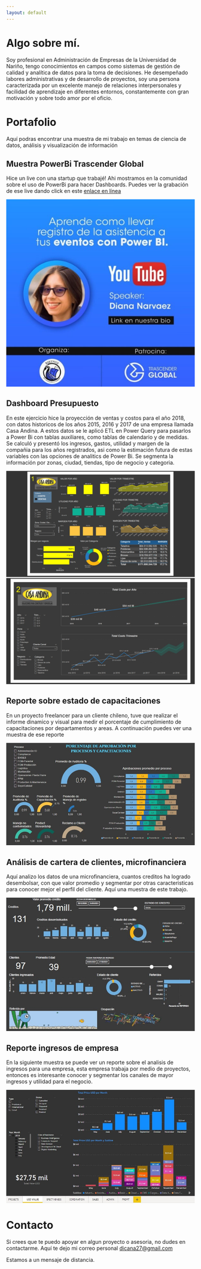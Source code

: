 ```yaml
---
layout: default
---
```


# Algo sobre mí.

Soy profesional en Administración de Empresas de la Universidad de Nariño, tengo conocimientos en campos como sistemas de gestión de calidad y analítica de datos para la toma de decisiones. He desempeñado labores administrativas y de desarrollo de proyectos, soy una persona caracterizada por un excelente manejo de relaciones interpersonales y  facilidad de aprendizaje en diferentes entornos, constantemente con gran motivación y sobre todo amor por el oficio.

# Portafolio

Aquí podras encontrar una muestra de mi trabajo en temas de ciencia de datos, análisis y visualización de información

## Muestra PowerBi Trascender Global

Hice un live con una startup que trabajé! 
Ahi mostramos en la comunidad sobre el uso de PowerBi para hacer Dashboards. Puedes ver la grabación de ese live dando click en este [enlace en línea](https://www.youtube.com/watch?v=Oy1beA81fwM)

![video PowerBi](assets/img/trascender.jpg)


## Dashboard Presupuesto
 
En este ejercicio hice la proyección de ventas y costos para el año 2018, con datos historicos de los años 2015, 2016 y 2017 de una empresa llamada Casa Andina. A estos datos se le aplicó ETL en Power Query para pasarlos a Power Bi con tablas auxiliares, como tablas de calendario y de medidas. Se calculó y presentó los ingresos, gastos, utilidad y margen de la compañia para los años registrados, asi como la estimación futura de estas variables con las opciones de analitics de Power Bi.
Se segmenta la información por zonas, ciudad, tiendas, tipo de negocio y categoria. 

![Reporte presupuesto](assets/img/casa_andina.jpeg)
![Reporte presupuesto2](assets/img/casa_andina2.jpeg)

## Reporte sobre estado de capacitaciones

En un proyecto freelancer para un cliente chileno, tuve que realizar el informe dinamico y visual para medir el porcentaje de cumplimiento de capacitaciones por departamentos y areas. A continuación puedes ver una muestra de ese reporte

![reporte capacitaciones](assets/img/Dasboard%20capacitaciones.jpg)

## Análisis de cartera de clientes, microfinanciera

Aquí analizo los datos de una microfinanciera, cuantos creditos ha logrado desembolsar, con que valor promedio y segmentar por otras caracteristicas para conocer mejor el perfil del cliente.
Aquí una muestra de este trabajo.

![reporte capacitaciones affari](assets/img/affari.jpg)

## Reporte ingresos de empresa

En la siguiente muestra se puede ver un reporte sobre el analisis de ingresos para una empresa, esta empresa trabaja por medio de proyectos, entonces es interesante conocer y segmentar los canales de mayor ingresos y utilidad para el negocio.

![reporte ingresos](assets/img/trascender_dashboard1.jpg)


# Contacto

Si crees que te puedo apoyar en algun proyecto o asesoria, no dudes en contactarme.
Aquí te dejo mi correo personal dicana27@gmail.com

Estamos a un mensaje de distancia.